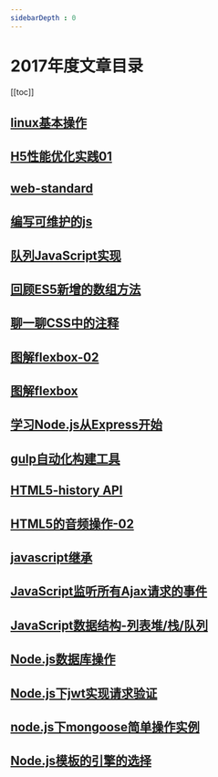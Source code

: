 ```yaml
---
sidebarDepth : 0
---
```


# 2017年度文章目录

[[toc]]

## [linux基本操作](./linux基本操作.md)

## [H5性能优化实践01](./H5性能优化实践01.md)

## [web-standard](./web-standard.md)

## [编写可维护的js](./编写可维护的js.md)

## [队列JavaScript实现](./队列JavaScript实现.md)

## [回顾ES5新增的数组方法](./回顾ES5新增的数组方法.md)

## [聊一聊CSS中的注释](./聊一聊CSS中的注释.md)

## [图解flexbox-02](./图解flexbox-02.md)


## [图解flexbox](./图解flexbox.md)

## [学习Node.js从Express开始](./学习Node.js从Express开始.md)

## [gulp自动化构建工具](./gulp.md)

## [HTML5-history API](./HTML5中History实践.md)

## [HTML5的音频操作-02](./HTML5的音频操作.md)


## [javascript继承](./javascript继承.md)

## [JavaScript监听所有Ajax请求的事件](./JavaScript监听所有Ajax请求的事件.md)

## [JavaScript数据结构-列表堆/栈/队列](./JavaScript数据结构01.md)

## [Node.js数据库操作](./Node.js数据库操作.md)

## [Node.js下jwt实现请求验证](./Node.js下jwt实现请求验证.md)

## [node.js下mongoose简单操作实例](./node.js下mongoose简单操作实例.md)

## [Node.js模板的引擎的选择](./Node.js模板的引擎的选择.md)
